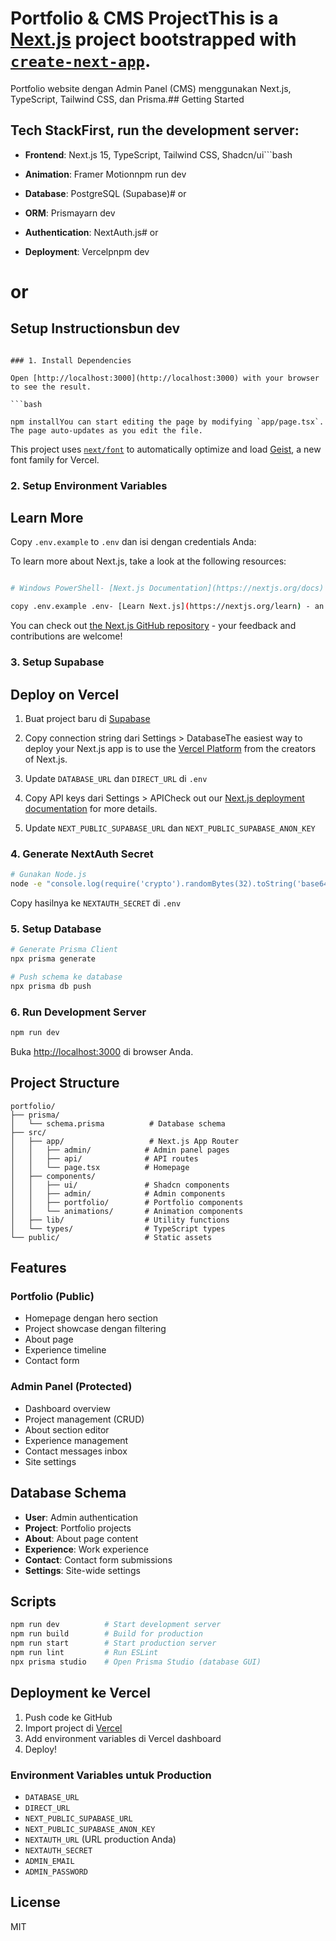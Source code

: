 # Portfolio & CMS ProjectThis is a [Next.js](https://nextjs.org) project bootstrapped with [`create-next-app`](https://nextjs.org/docs/app/api-reference/cli/create-next-app).



Portfolio website dengan Admin Panel (CMS) menggunakan Next.js, TypeScript, Tailwind CSS, dan Prisma.## Getting Started



## Tech StackFirst, run the development server:



- **Frontend**: Next.js 15, TypeScript, Tailwind CSS, Shadcn/ui```bash

- **Animation**: Framer Motionnpm run dev

- **Database**: PostgreSQL (Supabase)# or

- **ORM**: Prismayarn dev

- **Authentication**: NextAuth.js# or

- **Deployment**: Vercelpnpm dev

# or

## Setup Instructionsbun dev

```

### 1. Install Dependencies

Open [http://localhost:3000](http://localhost:3000) with your browser to see the result.

```bash

npm installYou can start editing the page by modifying `app/page.tsx`. The page auto-updates as you edit the file.

```

This project uses [`next/font`](https://nextjs.org/docs/app/building-your-application/optimizing/fonts) to automatically optimize and load [Geist](https://vercel.com/font), a new font family for Vercel.

### 2. Setup Environment Variables

## Learn More

Copy `.env.example` to `.env` dan isi dengan credentials Anda:

To learn more about Next.js, take a look at the following resources:

```bash

# Windows PowerShell- [Next.js Documentation](https://nextjs.org/docs) - learn about Next.js features and API.

copy .env.example .env- [Learn Next.js](https://nextjs.org/learn) - an interactive Next.js tutorial.

```

You can check out [the Next.js GitHub repository](https://github.com/vercel/next.js) - your feedback and contributions are welcome!

### 3. Setup Supabase

## Deploy on Vercel

1. Buat project baru di [Supabase](https://supabase.com)

2. Copy connection string dari Settings > DatabaseThe easiest way to deploy your Next.js app is to use the [Vercel Platform](https://vercel.com/new?utm_medium=default-template&filter=next.js&utm_source=create-next-app&utm_campaign=create-next-app-readme) from the creators of Next.js.

3. Update `DATABASE_URL` dan `DIRECT_URL` di `.env`

4. Copy API keys dari Settings > APICheck out our [Next.js deployment documentation](https://nextjs.org/docs/app/building-your-application/deploying) for more details.

5. Update `NEXT_PUBLIC_SUPABASE_URL` dan `NEXT_PUBLIC_SUPABASE_ANON_KEY`

### 4. Generate NextAuth Secret

```bash
# Gunakan Node.js
node -e "console.log(require('crypto').randomBytes(32).toString('base64'))"
```

Copy hasilnya ke `NEXTAUTH_SECRET` di `.env`

### 5. Setup Database

```bash
# Generate Prisma Client
npx prisma generate

# Push schema ke database
npx prisma db push
```

### 6. Run Development Server

```bash
npm run dev
```

Buka [http://localhost:3000](http://localhost:3000) di browser Anda.

## Project Structure

```
portfolio/
├── prisma/
│   └── schema.prisma          # Database schema
├── src/
│   ├── app/                   # Next.js App Router
│   │   ├── admin/            # Admin panel pages
│   │   ├── api/              # API routes
│   │   └── page.tsx          # Homepage
│   ├── components/
│   │   ├── ui/               # Shadcn components
│   │   ├── admin/            # Admin components
│   │   ├── portfolio/        # Portfolio components
│   │   └── animations/       # Animation components
│   ├── lib/                  # Utility functions
│   └── types/                # TypeScript types
└── public/                   # Static assets
```

## Features

### Portfolio (Public)
- Homepage dengan hero section
- Project showcase dengan filtering
- About page
- Experience timeline
- Contact form

### Admin Panel (Protected)
- Dashboard overview
- Project management (CRUD)
- About section editor
- Experience management
- Contact messages inbox
- Site settings

## Database Schema

- **User**: Admin authentication
- **Project**: Portfolio projects
- **About**: About page content
- **Experience**: Work experience
- **Contact**: Contact form submissions
- **Settings**: Site-wide settings

## Scripts

```bash
npm run dev          # Start development server
npm run build        # Build for production
npm run start        # Start production server
npm run lint         # Run ESLint
npx prisma studio    # Open Prisma Studio (database GUI)
```

## Deployment ke Vercel

1. Push code ke GitHub
2. Import project di [Vercel](https://vercel.com)
3. Add environment variables di Vercel dashboard
4. Deploy!

### Environment Variables untuk Production

- `DATABASE_URL`
- `DIRECT_URL`
- `NEXT_PUBLIC_SUPABASE_URL`
- `NEXT_PUBLIC_SUPABASE_ANON_KEY`
- `NEXTAUTH_URL` (URL production Anda)
- `NEXTAUTH_SECRET`
- `ADMIN_EMAIL`
- `ADMIN_PASSWORD`

## License

MIT
